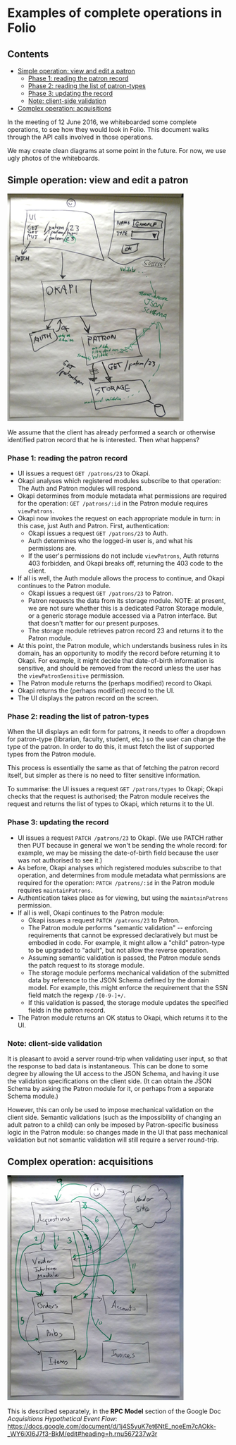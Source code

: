 # Examples of complete operations in Folio

## Contents

* [Simple operation: view and edit a patron](#simple-operation-view-and-edit-a-patron)
    * [Phase 1: reading the patron record](#phase-1-reading-the-patron-record)
    * [Phase 2: reading the list of patron-types](#phase-2-reading-the-list-of-patron-types)
    * [Phase 3: updating the record](#phase-3-updating-the-record)
    * [Note: client-side validation](#note-client-side-validation)
* [Complex operation: acquisitions](#complex-operation-acquisitions)


In the meeting of 12 June 2016, we whiteboarded some complete
operations, to see how they would look in Folio. This document walks
through the API calls involved in those operations.

We may create clean diagrams at some point in the future. For now, we
use ugly photos of the whiteboards.

## Simple operation: view and edit a patron

<img src="example-operation-whiteboard.jpeg"
width="400" height="516"
alt="photo of the completed view-and-edit-patron whiteboard"/>

We assume that the client has already performed a search or otherwise
identified patron record that he is interested. Then what happens?

### Phase 1: reading the patron record

* UI issues a request `GET /patrons/23` to Okapi.
* Okapi analyses which registered modules subscribe to that operation:
  The Auth and Patron modules will respond.
* Okapi determines from module metadata what permissions are required
  for the operation: `GET /patrons/:id` in the Patron module requires
  `viewPatrons`.
* Okapi now invokes the request on each appropriate module in turn: in
  this case, just Auth and Patron. First, authentication:
    * Okapi issues a request `GET /patrons/23` to Auth.
    * Auth determines who the logged-in user is, and what his
      permissions are.
    * If the user's permissions do not include `viewPatrons`, Auth
      returns 403 forbidden, and Okapi breaks off, returning the 403
      code to the client.
* If all is well, the Auth module allows the process to continue, and
  Okapi continues to the Patron module.
    * Okapi issues a request `GET /patrons/23` to Patron.
    * Patron requests the data from its storage module. NOTE: at
      present, we are not sure whether this is a dedicated Patron
      Storage module, or a generic storage module accessed via a
      Patron interface. But that doesn't matter for our present
      purposes.
    * The storage module retrieves patron record 23 and returns it to
      the Patron module.
* At this point, the Patron module, which understands business rules
  in its domain, has an opportunity to modify the record before
  returning it to Okapi. For example, it might decide that
  date-of-birth information is sensitive, and should be removed from
  the record unless the user has the `viewPatronSensitive` permission.
* The Patron module returns the (perhaps modified) record to Okapi.
* Okapi returns the (perhaps modified) record to the UI.
* The UI displays the patron record on the screen.

### Phase 2: reading the list of patron-types

When the UI displays an edit form for patrons, it needs to offer a
dropdown for patron-type (librarian, faculty, student, etc.) so the
user can change the type of the patron. In order to do this, it must
fetch the list of supported types from the Patron module.

This process is essentially the same as that of fetching the patron
record itself, but simpler as there is no need to filter sensitive
information.

To summarise: the UI issues a request `GET /patrons/types` to Okapi;
Okapi checks that the request is authorised; the Patron module
receives the request and returns the list of types to Okapi, which
returns it to the UI.

### Phase 3: updating the record

* UI issues a request `PATCH /patrons/23` to Okapi. (We use PATCH
  rather then PUT because in general we won't be sending the whole
  record: for example, we may be missing the date-of-birth field
  because the user was not authorised to see it.)
* As before, Okapi analyses which registered modules subscribe to that
  operation, and determines from module metadata what permissions are
  required for the operation: `PATCH /patrons/:id` in the Patron
  module requires `maintainPatrons`.
* Authentication takes place as for viewing, but using the
  `maintainPatrons` permission.
* If all is well, Okapi continues to the Patron module:
    * Okapi issues a request `PATCH /patrons/23` to Patron.
    * The Patron module performs "semantic validation" -- enforcing
      requirements that cannot be expressed declaratively but must be
      embodied in code. For example, it might allow a "child"
      patron-type to be upgraded to "adult", but not allow the
      reverse operation.
    * Assuming semantic validation is passed, the Patron module sends
      the patch request to its storage module.
    * The storage module performs mechanical validation of the
      submitted data by reference to the JSON Schema defined by the
      domain model. For example, this might enforce the requirement
      that the SSN field match the regexp `/[0-9-]+/`.
    * If this validation is passed, the storage module updates the
      specified fields in the patron record.
* The Patron module returns an OK status to Okapi, which returns it to
      the UI.

### Note: client-side validation

It is pleasant to avoid a server round-trip when validating user
input, so that the response to bad data is instantaneous. This can be
done to some degree by allowing the UI access to the JSON Schema, and
having it use the validation specifications on the client side. (It
can obtain the JSON Schema by asking the Patron module for it, or
perhaps from a separate Schema module.)

However, this can only be used to impose mechanical validation on the
client side. Semantic validations (such as the impossibility of
changing an adult patron to a child) can only be imposed by
Patron-specific business logic in the Patron module: so changes made
in the UI that pass mechanical validation but not semantic validation
will still require a server round-trip.


## Complex operation: acquisitions

<img src="example-operation-whiteboard2.jpeg"
width="400" height="510"
alt="photo of the completed acquisitions whiteboard"/>

This is described separately, in the **RPC Model** section of the
Google Doc _Acquisitions Hypothetical Event Flow_: https://docs.google.com/document/d/1j4S5yuK7et6NtE_noeEm7cAOkk-_WY6iXI6J7f3-BkM/edit#heading=h.rnu567237w3r


